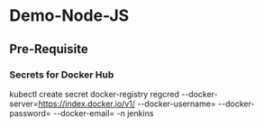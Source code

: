 # Demo-Node-JS

## Pre-Requisite

### Secrets for Docker Hub 

kubectl create secret docker-registry regcred --docker-server=https://index.docker.io/v1/ --docker-username=<username> --docker-password=<password> --docker-email=<docker-hub-email> -n jenkins
